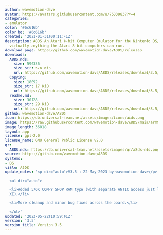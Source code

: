 ```yaml
---
author: wavemotion-dave
avatar: https://avatars.githubusercontent.com/u/75039837?v=4
categories:
- emulator
color: '#6c616b'
color_bg: '#6c616b'
created: '2021-01-31T00:11:41Z'
description: A8DS An Atari 8-bit Computer Emulator for the Nintendo DS/DSi and includes
  virtually anything the Atari 8-bit computers can run.
download_page: https://github.com/wavemotion-dave/A8DS/releases
downloads:
  A8DS.nds:
    size: 590336
    size_str: 576 KiB
    url: https://github.com/wavemotion-dave/A8DS/releases/download/3.5/A8DS.nds
  Copying:
    size: 18092
    size_str: 17 KiB
    url: https://github.com/wavemotion-dave/A8DS/releases/download/3.5/Copying
  readme.md:
    size: 30128
    size_str: 29 KiB
    url: https://github.com/wavemotion-dave/A8DS/releases/download/3.5/readme.md
github: wavemotion-dave/A8DS
icon: https://db.universal-team.net/assets/images/icons/a8ds.png
image: https://raw.githubusercontent.com/wavemotion-dave/A8DS/main/arm9/gfx/bgTop.png
image_length: 36018
layout: app
license: gpl-2.0
license_name: GNU General Public License v2.0
qr:
  A8DS.nds: https://db.universal-team.net/assets/images/qr/a8ds-nds.png
source: https://github.com/wavemotion-dave/A8DS
systems:
- DS
title: A8DS
update_notes: '<p dir="auto">V3.5 : 22-May-2023 by wavemotion-dave</p>

  <ul dir="auto">

  <li>Added 576K COMPY SHOP RAM type (with separate ANTIC access just like the 128K
  XE).</li>

  <li>More cleanup and minor bug fixes across the board.</li>

  </ul>'
updated: '2023-05-22T10:59:01Z'
version: '3.5'
version_title: Version 3.5
---
```

